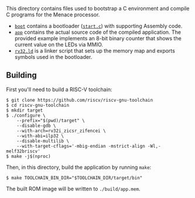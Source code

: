 This directory contains files used to bootstrap a C environment and compile C programs for the Menace processor.

- [`boot`](./boot) contains a bootloader ([`start.c`](./boot/start.c)) with supporting Assembly code.
- [`app`](./app) contains the actual source code of the compiled application.
  The provided example implements an 8-bit binary counter that shows the current value on the LEDs via MMIO.
- [`rv32.ld`](./rv32.ld) is a linker script that sets up the memory map and exports symbols used in the bootloader.

## Building
First you'll need to build a RISC-V toolchain:

```
$ git clone https://github.com/riscv/riscv-gnu-toolchain
$ cd riscv-gnu-toolchain
$ mkdir target
$ ./configure \
    --prefix="$(pwd)/target" \
    --disable-gdb \
    --with-arch=rv32i_zicsr_zifencei \
    --with-abi=ilp32 \
    --disable-multilib \
    --with-target-cflags='-mbig-endian -mstrict-align -Wl,-melf32briscv'
$ make -j$(nproc)
```

Then, in this directory, build the application by running `make`:

```
$ make TOOLCHAIN_BIN_DIR="$TOOLCHAIN_DIR/target/bin"
```

The built ROM image will be written to `./build/app.mem`.
